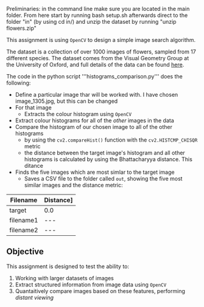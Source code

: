 Preliminaries:
in the command line make sure you are located in the main folder. From here start by running bash setup.sh
afterwards direct to the folder "in" (by using cd in/) and unzip the dataset by running "unzip flowers.zip"

This assignment is using ```OpenCV``` to design a simple image search algorithm.


The dataset is a collection of over 1000 images of flowers, sampled from 17 different species. The dataset comes from the Visual Geometry Group at the University of Oxford, and full details of the data can be found [here](https://www.robots.ox.ac.uk/~vgg/data/flowers/17/).


The code in the python script '''histograms_comparison.py''' does the following:

- Define a particular image thar will be worked with. I have chosen image_1305.jpg, but this can be changed
- For that image
  - Extracts the colour histogram using ```OpenCV```
- Extract colour histograms for all of the *other* images in the data 
- Compare the histogram of our chosen image to all of the other histograms 
  - by using the ```cv2.compareHist()``` function with the ```cv2.HISTCMP_CHISQR``` metric
  - the distance between the target image's histogram and all other histograms is calculated by using the Bhattacharyya distance. This ditance 
- Finds the five images which are most simlar to the target image
  - Saves a CSV file to the folder called ```out```, showing the five most similar images and the distance metric:

|Filename|Distance]
|---|---|
|target|0.0|
|filename1|---|
|filename2|---|

## Objective

This assignment is designed to test the ability to:

1. Working with larger datasets of images
2. Extract structured information from image data using ```OpenCV```
3. Quantaitively compare images based on these features, performing *distant viewing*
